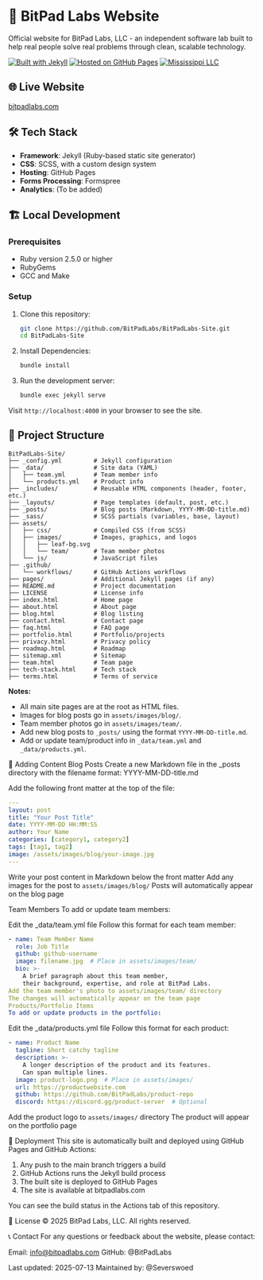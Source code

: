 # 🐸 BitPad Labs Website

Official website for BitPad Labs, LLC - an independent software lab built to help real people solve real problems through clean, scalable technology.

[![Built with Jekyll](https://img.shields.io/badge/Built_with-Jekyll-red.svg)](https://jekyllrb.com/)
[![Hosted on GitHub Pages](https://img.shields.io/badge/Hosted_on-GitHub_Pages-black.svg)](https://pages.github.com/)
[![Mississippi LLC](https://img.shields.io/badge/Mississippi-LLC-green.svg)](https://bitpadlabs.com)

## 🌐 Live Website

[bitpadlabs.com](https://bitpadlabs.com)

## 🛠️ Tech Stack

- **Framework**: Jekyll (Ruby-based static site generator)
- **CSS**: SCSS, with a custom design system
- **Hosting**: GitHub Pages
- **Forms Processing**: Formspree
- **Analytics**: (To be added)

## 🏗️ Local Development

### Prerequisites

- Ruby version 2.5.0 or higher
- RubyGems
- GCC and Make

### Setup

1. Clone this repository:
   ```bash
   git clone https://github.com/BitPadLabs/BitPadLabs-Site.git
   cd BitPadLabs-Site
   ```

2. Install Dependencies:
   ```bash
   bundle install
   ```
3. Run the development server:

   ```bash
   bundle exec jekyll serve
   ```

Visit `http://localhost:4000` in your browser to see the site.


## 📁 Project Structure

```
BitPadLabs-Site/
├── _config.yml         # Jekyll configuration
├── _data/              # Site data (YAML)
│   ├── team.yml        # Team member info
│   └── products.yml    # Product info
├── _includes/          # Reusable HTML components (header, footer, etc.)
├── _layouts/           # Page templates (default, post, etc.)
├── _posts/             # Blog posts (Markdown, YYYY-MM-DD-title.md)
├── _sass/              # SCSS partials (variables, base, layout)
├── assets/
│   ├── css/            # Compiled CSS (from SCSS)
│   ├── images/         # Images, graphics, and logos
│   │   ├── leaf-bg.svg
│   │   └── team/       # Team member photos
│   └── js/             # JavaScript files
├── .github/
│   └── workflows/      # GitHub Actions workflows
├── pages/              # Additional Jekyll pages (if any)
├── README.md           # Project documentation
├── LICENSE             # License info
├── index.html          # Home page
├── about.html          # About page
├── blog.html           # Blog listing
├── contact.html        # Contact page
├── faq.html            # FAQ page
├── portfolio.html      # Portfolio/projects
├── privacy.html        # Privacy policy
├── roadmap.html        # Roadmap
├── sitemap.xml         # Sitemap
├── team.html           # Team page
├── tech-stack.html     # Tech stack
├── terms.html          # Terms of service
```

**Notes:**
- All main site pages are at the root as HTML files.
- Images for blog posts go in `assets/images/blog/`.
- Team member photos go in `assets/images/team/`.
- Add new blog posts to `_posts/` using the format `YYYY-MM-DD-title.md`.
- Add or update team/product info in `_data/team.yml` and `_data/products.yml`.


🧩 Adding Content
Blog Posts
Create a new Markdown file in the _posts directory with the filename format: YYYY-MM-DD-title.md

Add the following front matter at the top of the file:

```YAML
---
layout: post
title: "Your Post Title"
date: YYYY-MM-DD HH:MM:SS
author: Your Name
categories: [category1, category2]
tags: [tag1, tag2]
image: /assets/images/blog/your-image.jpg
---
```

Write your post content in Markdown below the front matter
Add any images for the post to `assets/images/blog/`
Posts will automatically appear on the blog page

Team Members
To add or update team members:

Edit the _data/team.yml file
Follow this format for each team member:
```YAML
- name: Team Member Name
  role: Job Title
  github: github-username
  image: filename.jpg  # Place in assets/images/team/
  bio: >-
    A brief paragraph about this team member,
    their background, expertise, and role at BitPad Labs.
Add the team member's photo to assets/images/team/ directory
The changes will automatically appear on the team page
Products/Portfolio Items
To add or update products in the portfolio:
```

Edit the _data/products.yml file
Follow this format for each product:

```YAML
- name: Product Name
  tagline: Short catchy tagline
  description: >-
    A longer description of the product and its features.
    Can span multiple lines.
  image: product-logo.png  # Place in assets/images/
  url: https://productwebsite.com
  github: https://github.com/BitPadLabs/product-repo
  discord: https://discord.gg/product-server  # Optional
```

Add the product logo to `assets/images/` directory
The product will appear on the portfolio page

🔄 Deployment
This site is automatically built and deployed using GitHub Pages and GitHub Actions:

1. Any push to the main branch triggers a build
2. GitHub Actions runs the Jekyll build process
3. The built site is deployed to GitHub Pages
4. The site is available at bitpadlabs.com
   
You can see the build status in the Actions tab of this repository.

📄 License
© 2025 BitPad Labs, LLC. All rights reserved.

📞 Contact
For any questions or feedback about the website, please contact:

Email: info@bitpadlabs.com
GitHub: @BitPadLabs

Last updated: 2025-07-13
Maintained by: @Severswoed